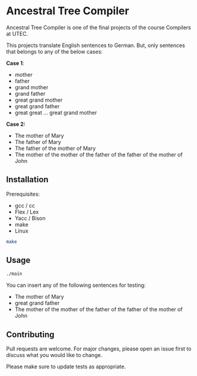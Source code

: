 # Ancestral Tree Compiler

Ancestral Tree Compiler is one of the final projects of the course Compilers at UTEC.

This projects translate English sentences to German. But, only sentences that belongs to any of the below cases:

**Case 1**:

- mother 
- father
- grand mother 
- grand father
- great grand mother 
- great grand father
- great great ... great grand mother 

**Case 2:**

- The mother of Mary
- The father of Mary
- The father of the mother of Mary
- The mother of the mother of the father of the father of the mother of John

## Installation

Prerequisites:

- gcc / cc
- Flex / Lex
- Yacc / Bison
- make
- Linux

```bash
make
```

## Usage

```bash
./main
```

You can insert any of the following sentences for testing:

- The mother of Mary
- great grand father
- The mother of the mother of the father of the father of the mother of John

## Contributing

Pull requests are welcome. For major changes, please open an issue first to discuss what you would like to change.

Please make sure to update tests as appropriate.
